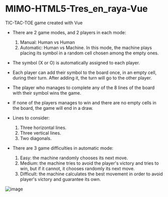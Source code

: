 # MIMO-HTML5-Tres_en_raya-Vue

TIC-TAC-TOE game created with Vue

- There are 2 game modes, and 2 players in each mode:
	1. Manual: Human vs Human
	2. Automatic: Human vs Machine. In this mode, the machine plays placing its symbol in a random cell chosen among the empty ones.

- The symbol (X or O) is automatically assigned to each player.

- Each player can add their symbol to the board once, in an empty cell, during their turn. After adding it, the turn will go to the other player.

- The player who manages to complete any of the 8 lines of the board with their symbol wins the game.

- If none of the players manages to win and there are no empty cells in the board, the game will end in a draw.

- Lines to consider:
	1. Three horizontal lines.
	2. Three vertical lines.
	3. Two diagonals.

- There are 3 game difficulties in automatic mode:
	1. Easy: the machine randomly chooses its next move.
	2. Medium: the machine tries to avoid the player's victory and tries to win, but if it cannot, it chooses randomly its next move.
	2. Difficult: the machine calculates the best movement in order to avoid player's victory and guarantee its own.

![image](https://user-images.githubusercontent.com/23210811/68624939-3cef8a80-04d8-11ea-9c13-a1dd4dadffe6.png)